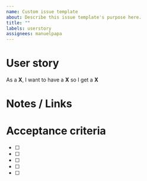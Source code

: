```yaml
---
name: Custom issue template
about: Describe this issue template's purpose here.
title: ""
labels: userstory
assignees: manuelpapa
---
```


# User story

As a **X**,
I want to have a **X**
so I get a **X**

# Notes / Links

# Acceptance criteria

- [ ]
- [ ]
- [ ]
- [ ]
- [ ]
